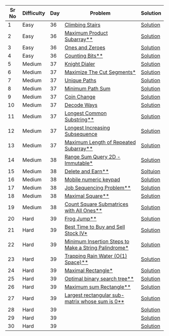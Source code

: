 | Sr No | Difficulty | Day | Problem                                                                                                                                                                                                                                        | Solution                                                                   |
| ----- | ---------- | --- | ---------------------------------------------------------------------------------------------------------------------------------------------------------------------------------------------------------------------------------------------- | -------------------------------------------------------------------------- |
| 1     | Easy       | 36  | [Climbing Stairs](https://leetcode.com/problems/climbing-stairs/)                                                                                                                                                                              | [Solution](./Easy/Climbing_Stairs.cpp)                                     |
| 2     | Easy       | 36  | [Maximum Product Subarray\*\*](./Easy/Maximum_Product_Subarray.cpp)                                                                                                                                                                            | [Solution](./Easy/Maximum_Product_Subarray.cpp)                            |
| 3     | Easy       | 36  | [Ones and Zeroes](https://leetcode.com/problems/ones-and-zeroes/)                                                                                                                                                                              | [Solution](./Easy/Ones_and_Zeroes.cpp)                                     |
| 4     | Easy       | 36  | [Counting Bits\*\*](https://leetcode.com/problems/counting-bits/submissions/)                                                                                                                                                                  | [Solution](./Easy/Counting_Bits.cpp)                                       |
| 5     | Medium     | 37  | [Knight Dialer](https://leetcode.com/problems/knight-dialer/)                                                                                                                                                                                  | [Solution](./Medium/Knight_Dialer.cpp)                                     |
| 6     | Medium     | 37  | [Maximize The Cut Segments\*](https://practice.geeksforgeeks.org/problems/cutted-segments1642/1)                                                                                                                                               | [Solution](./Medium/Maximize_The_Cut_Segments.cpp)                         |
| 7     | Medium     | 37  | [Unique Paths](https://leetcode.com/problems/unique-paths/)                                                                                                                                                                                    | [Solution](./Medium/Unique_Paths.cpp)                                      |
| 8     | Medium     | 37  | [Minimum Path Sum](https://leetcode.com/problems/minimum-path-sum/)                                                                                                                                                                            | [Solution](./Medium/Minimum_Path_Sum.cpp)                                  |
| 9     | Medium     | 37  | [Coin Change](https://leetcode.com/problems/coin-change/)                                                                                                                                                                                      | [Solution](./Medium/Coin_Change.cpp)                                       |
| 10    | Medium     | 37  | [Decode Ways](https://leetcode.com/problems/decode-ways/)                                                                                                                                                                                      | [Solution](./Medium/Decode_Ways.cpp)                                       |
| 11    | Medium     | 37  | [Longest Common Substring\*\*](https://practice.geeksforgeeks.org/problems/longest-common-substring1452/1)                                                                                                                                     | [Solution](./Medium/Longest_Common_Substring.cpp)                          |
| 12    | Medium     | 37  | [Longest Increasing Subsequence](https://leetcode.com/problems/longest-increasing-subsequence/)                                                                                                                                                | [Solution](./Medium/Longest_Increasing_Subsequence.cpp)                    |
| 13    | Medium     | 37  | [Maximum Length of Repeated Subarray\*\*](https://leetcode.com/problems/maximum-length-of-repeated-subarray/)                                                                                                                                  | [Solution](./Medium/Maximum_Length_of_Repeated_Subarray.cpp)               |
| 14    | Medium     | 38  | [Range Sum Query 2D - Immutable\*](https://leetcode.com/problems/range-sum-query-2d-immutable/)                                                                                                                                                | [Solution](./Medium/Range_Sum_Query_2D_Immutable.cpp)                      |
| 15    | Medium     | 38  | [Delete and Earn\*\*](https://leetcode.com/problems/delete-and-earn/)                                                                                                                                                                          | [Soltuion](./Medium/Delete_and_Earn.cpp)                                   |
| 16    | Medium     | 38  | [Mobile numeric keypad](https://practice.geeksforgeeks.org/problems/mobile-numeric-keypad5456/1)                                                                                                                                               | [Solution](./Medium/Mobile_numeric_keypad.cpp)                             |
| 17    | Medium     | 38  | [Job Sequencing Problem\*\*](https://practice.geeksforgeeks.org/problems/job-sequencing-problem-1587115620/1?utm_source=geeksforgeeks&utm_medium=ml_article_practice_tab&utm_campaign=article_practice_tab)                                    | [Solution](./Medium/Job_Sequencing_Problem.cpp)                            |
| 18    | Medium     | 38  | [Maximal Square\*\*](https://leetcode.com/problems/maximal-square/)                                                                                                                                                                            | [Solution](./Medium/Maximal_Square.cpp)                                    |
| 19    | Medium     | 38  | [Count Square Submatrices with All Ones\*\*](https://leetcode.com/problems/count-square-submatrices-with-all-ones/)                                                                                                                            | [Solution](./Medium/Count_Square_Submatrices_with_All_Ones.cpp)            |
| 20    | Hard       | 39  | [Frog Jump\*\*](https://leetcode.com/problems/frog-jump/submissions/)                                                                                                                                                                          | [Solution](./Hard/Frog_Jump.cpp)                                           |
| 21    | Hard       | 39  | [Best Time to Buy and Sell Stock IV\*](https://leetcode.com/problems/best-time-to-buy-and-sell-stock-iv/)                                                                                                                                      | [Solution](./Hard/Best_Time_to_Buy_and_Sell_Stock_IV.cpp)                  |
| 22    | Hard       | 39  | [Minimum Insertion Steps to Make a String Palindrome\*](https://leetcode.com/problems/minimum-insertion-steps-to-make-a-string-palindrome/)                                                                                                    | [Solution](./Hard/Minimum_Insertion_Steps_to_Make_a_String_Palindrome.cpp) |
| 23    | Hard       | 39  | [Trapping Rain Water (O(1) Space)\*\*](https://leetcode.com/problems/trapping-rain-water/)                                                                                                                                                     | [Solution](./Hard/Trapping_Rain_Water.cpp)                                 |
| 24    | Hard       | 39  | [Maximal Rectangle\*](https://leetcode.com/problems/maximal-rectangle/)                                                                                                                                                                        | [Solution](./Hard/Maximal_Rectangle.cpp)                                   |
| 25    | Hard       | 39  | [Optimal binary search tree\*\*](https://practice.geeksforgeeks.org/problems/optimal-binary-search-tree2214/1?utm_source=geeksforgeeks&utm_medium=ml_article_practice_tab&utm_campaign=article_practice_tab)                                   | [Solution](./Hard/Optimal_binary_search_tree.cpp)                          |
| 26    | Hard       | 39  | [Maximum sum Rectangle\*\*](https://practice.geeksforgeeks.org/problems/maximum-sum-rectangle2948/1?utm_source=geeksforgeeks&utm_medium=ml_article_practice_tab&utm_campaign=article_practice_tab)                                             | [Solution](./Hard/Maximum_sum_Rectangle.cpp)                               |
| 27    | Hard       | 39  | [Largest rectangular sub-matrix whose sum is 0\*\*](https://practice.geeksforgeeks.org/problems/largest-rectangular-sub-matrix-whose-sum-is-0/1?utm_source=geeksforgeeks&utm_medium=ml_article_practice_tab&utm_campaign=article_practice_tab) | [Solution](./Hard/Largest_rectangular_sub_matrix_whose_sum_is_0.cpp)       |
| 28    | Hard       | 39  | []()                                                                                                                                                                                                                                           | [Solution]()                                                               |
| 29    | Hard       | 39  | []()                                                                                                                                                                                                                                           | [Solution]()                                                               |
| 30    | Hard       | 39  | []()                                                                                                                                                                                                                                           | [Solution]()                                                               |
